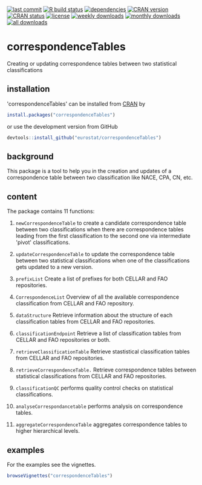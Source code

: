 <!-- badges: start -->
[![last commit](https://img.shields.io/github/last-commit/eurostat/correspondenceTables?style=flat)](https://github.com/eurostat/correspondenceTables/commits/)
[![R build
status](https://github.com/eurostat/correspondenceTables/workflows/R-CMD-check/badge.svg)](https://github.com/eurostat/correspondenceTables/actions)
[![dependencies](https://tinyverse.netlify.com/badge/correspondenceTables)](https://CRAN.R-project.org/package=correspondenceTables)
[![CRAN version](https://www.r-pkg.org/badges/version/correspondenceTables)](https://CRAN.R-project.org/package=correspondenceTables)
[![CRAN status](https://cranchecks.info/badges/flavor/release/correspondenceTables)](https://cran.r-project.org/web/checks/check_results_correspondenceTables.html)
[![license](https://img.shields.io/badge/license-EUPL-success)](https://joinup.ec.europa.eu/collection/eupl/eupl-text-eupl-12)
[![weekly downloads](https://cranlogs.r-pkg.org/badges/last-week/correspondenceTables)](https://CRAN.R-project.org/package=correspondenceTables)
[![monthly downloads](https://cranlogs.r-pkg.org/badges/correspondenceTables)](https://CRAN.R-project.org/package=correspondenceTables)
[![all downloads](https://cranlogs.r-pkg.org/badges/grand-total/correspondenceTables)](https://CRAN.R-project.org/package=correspondenceTables)
<!-- badges: end -->

# correspondenceTables

Creating or updating correspondence tables between two statistical classifications

## installation

'correspondenceTables' can be installed from [CRAN](https://CRAN.R-project.org/package=correspondenceTables) by 

```R
install.packages("correspondenceTables")
```

or use the development version from GitHub

```R
devtools::install_github("eurostat/correspondenceTables")
```

## background

This package is a tool to help you in the creation and updates of a correspondence table between two classification like NACE, CPA, CN, etc.

## content

The package contains 11 functions:

1. `newCorrespondenceTable` to create a candidate correspondence table between two classifications when there are correspondence tables leading from the first classification to the second one via intermediate 'pivot' classifications.

2. `updateCorrespondenceTable` to update the correspondence table between two statistical classifications when one of the classifications gets updated to a new version.

3. `prefixList` Create a list of prefixes for both CELLAR and FAO repositories.

4. `CorrespondenceList` Overview of all the available correspondence classification from CELLAR and FAO repository.

5. `dataStructure`  Retrieve information about the structure of each classification tables from CELLAR and FAO repositories.

6. `classificationEndpoint` Retrieve a list of classification tables from CELLAR and FAO repositories or both.

7. `retrieveClassificationTable` Retrieve stastistical classification tables from CELLAR and FAO repositories.

8. `retrieveCorrespondenceTable.` Retrieve correspondence tables between statistical classifications from CELLAR and FAO repositories.

9. `classificationQC` performs quality control checks on statistical classifications.

10. `analyseCorrespondancetable` performs analysis on correspondence tables.  

11. `aggregateCorrespondenceTable` aggregates correspondence tables to higher hierarchical levels.

## examples

For the examples see the vignettes.
```R
browseVignettes("correspondenceTables")
```
